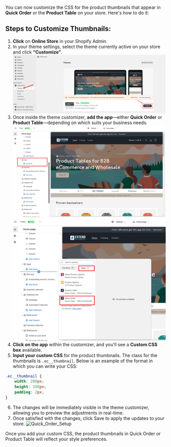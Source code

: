 You can now customize the CSS for the product thumbnails that appear in **Quick Order** or the **Product Table** on your store. Here's how to do it:

## Steps to Customize Thumbnails:

1. **Click** on **Online Store** in your Shopify Admin.
2. In your theme settings, select the theme currently active on your store and click **“Customize”**.
  ![Quick_Order_Setup](./images/quick-20.png)
3. Once inside the theme customizer, **add the app**—either **Quick Order** or **Product Table**—depending on which suits your business needs.
  ![Quick_Order_Setup](./images/quick-21.png)
  ![Quick_Order_Setup](./images/quick-22.png)
4. **Click on the app** within the customizer, and you’ll see a **Custom CSS box** available.
5. **Input your custom CSS** for the product thumbnails. The class for the thumbnails is `.ec__thumbnail`. Below is an example of the format in which you can write your CSS:

```css
.ec__thumbnail {
    width: 200px;
    height: 100px;
    padding: 2px;
}
```

6. The changes will be immediately visible in the theme customizer, allowing you to preview the adjustments in real-time.
7. Once satisfied with the changes, click Save to apply the updates to your store.
  ![Quick_Order_Setup](./images/custom_css_1.gif)


Once you add your custom CSS, the product thumbnails in Quick Order or Product Table will reflect your style preferences.